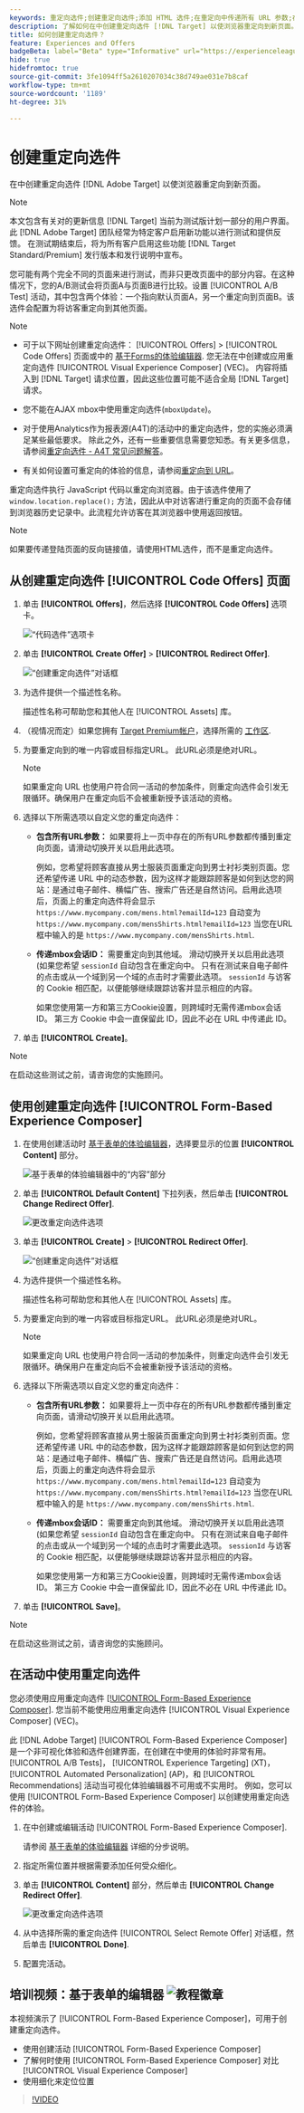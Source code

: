 ```yaml
---
keywords: 重定向选件;创建重定向选件;添加 HTML 选件;在重定向中传递所有 URL 参数;在重定向中传递 mboxSessionId（仅当要重定向到其他域时才需使用此功能）
description: 了解如何在中创建重定向选件 [!DNL Target] 以使浏览器重定向到新页面。
title: 如何创建重定向选件？
feature: Experiences and Offers
badgeBeta: label="Beta" type="Informative" url="https://experienceleague.adobe.com/docs/target/using/introduction/intro.html#beta newtab=true" tooltip=" [!DNL Adobe Target] 中有哪些 Beta 功能。"
hide: true
hidefromtoc: true
source-git-commit: 3fe1094ff5a2610207034c38d749ae031e7b8caf
workflow-type: tm+mt
source-wordcount: '1189'
ht-degree: 31%

---
```


# 创建重定向选件

在中创建重定向选件 [!DNL Adobe Target] 以使浏览器重定向到新页面。

>[!NOTE]
>
>本文包含有关对的更新信息 [!DNL Target] 当前为测试版计划一部分的用户界面。 此 [!DNL Adobe Target] 团队经常为特定客户启用新功能以进行测试和提供反馈。 在测试期结束后，将为所有客户启用这些功能 [!DNL Target Standard/Premium] 发行版本和发行说明中宣布。

您可能有两个完全不同的页面来进行测试，而非只更改页面中的部分内容。在这种情况下，您的A/B测试会将页面A与页面B进行比较。设置 [!UICONTROL A/B Test] 活动，其中包含两个体验：一个指向默认页面A，另一个重定向到页面B。该选件会配置为将访客重定向到其他页面。

>[!NOTE]
>
> * 可于以下网址创建重定向选件： [!UICONTROL Offers] > [!UICONTROL Code Offers] 页面或中的 [基于Forms的体验编辑器](/help/main/c-experiences/form-experience-composer.md). 您无法在中创建或应用重定向选件 [!UICONTROL Visual Experience Composer] (VEC)。 内容将插入到 [!DNL Target] 请求位置，因此这些位置可能不适合全局 [!DNL Target] 请求。
>
>* 您不能在AJAX mbox中使用重定向选件(`mboxUpdate`)。
>
>* 对于使用Analytics作为报表源(A4T)的活动中的重定向选件，您的实施必须满足某些最低要求。 除此之外，还有一些重要信息需要您知悉。有关更多信息，请参阅[重定向选件 - A4T 常见问题解答](/help/main/c-integrating-target-with-mac/a4t/r-a4t-faq/a4t-faq-redirect-offers.md#concept_21BF213F10E1414A9DCD4A98AF207905)。
>
>* 有关如何设置可重定向的体验的信息，请参阅[重定向到 URL](/help/main/c-experiences/c-visual-experience-composer/redirect-offer.md#task_9578678D42784F5EB9638F8AC8C911FA)。

重定向选件执行 JavaScript 代码以重定向浏览器。由于该选件使用了 `window.location.replace();` 方法，因此从中对访客进行重定向的页面不会存储到浏览器历史记录中。此流程允许访客在其浏览器中使用返回按钮。

>[!NOTE]
>
>如果要传递登陆页面的反向链接值，请使用HTML选件，而不是重定向选件。

## 从创建重定向选件 [!UICONTROL Code Offers] 页面

1. 单击 **[!UICONTROL Offers]**，然后选择 **[!UICONTROL Code Offers]** 选项卡。

   ![“代码选件”选项卡](/help/main/c-experiences/c-manage-content/assets/offers-code-offers-new.png)

1. 单击 **[!UICONTROL Create Offer]** > **[!UICONTROL Redirect Offer]**.

   ![“创建重定向选件”对话框](/help/main/c-experiences/c-manage-content/assets/create-redirect-offer-new.png)

1. 为选件提供一个描述性名称。

   描述性名称可帮助您和其他人在 [!UICONTROL Assets] 库。

1. （视情况而定）如果您拥有 [Target Premium帐户](/help/main/c-intro/intro.md#premium)，选择所需的 [工作区](/help/main/administrating-target/c-user-management/property-channel/properties-overview.md##section_B82EB409B67C4D9D9D20CE30E48DB1DC).

1. 为要重定向到的唯一内容或目标指定URL。 此URL必须是绝对URL。

   >[!NOTE]
   >
   >如果重定向 URL 也使用户符合同一活动的参加条件，则重定向选件会引发无限循环。确保用户在重定向后不会被重新授予该活动的资格。

1. 选择以下所需选项以自定义您的重定向选件：

   * **包含所有URL参数：** 如果要将上一页中存在的所有URL参数都传播到重定向页面，请滑动切换开关以启用此选项。

     例如，您希望将顾客直接从男士服装页面重定向到男士衬衫类别页面。您还希望传递 URL 中的动态参数，因为这样才能跟踪顾客是如何到达您的网站：是通过电子邮件、横幅广告、搜索广告还是自然访问。启用此选项后，页面上的重定向选件将会显示 `https://www.mycompany.com/mens.html?emailId=123` 自动变为 `https://www.mycompany.com/mensShirts.html?emailId=123` 当您在URL框中输入的是 `https://www.mycompany.com/mensShirts.html`.

   * **传递mbox会话ID：** 需要重定向到其他域。 滑动切换开关以启用此选项(如果您希望 `sessionId` 自动包含在重定向中。 只有在测试来自电子邮件的点击或从一个域到另一个域的点击时才需要此选项。 `sessionId` 与访客的 Cookie 相匹配，以便能够继续跟踪访客并显示相应的内容。

     如果您使用第一方和第三方Cookie设置，则跨域时无需传递mbox会话ID。 第三方 Cookie 中会一直保留此 ID，因此不必在 URL 中传递此 ID。

1. 单击 **[!UICONTROL Create]**。

>[!NOTE]
>
>在启动这些测试之前，请咨询您的实施顾问。

## 使用创建重定向选件 [!UICONTROL Form-Based Experience Composer]

1. 在使用创建活动时 [基于表单的体验编辑器](/help/main/c-experiences/form-experience-composer.md)，选择要显示的位置 **[!UICONTROL Content]** 部分。

   ![基于表单的体验编辑器中的“内容”部分](/help/main/c-experiences/c-manage-content/assets/form-based-content.png)

1. 单击 **[!UICONTROL Default Content]** 下拉列表，然后单击 **[!UICONTROL Change Redirect Offer]**.

   ![更改重定向选件选项](/help/main/c-experiences/c-manage-content/assets/change-redirect-offer-option.png)

1. 单击 **[!UICONTROL Create]** > **[!UICONTROL Redirect Offer]**.

   ![“创建重定向选件”对话框](/help/main/c-experiences/c-manage-content/assets/create-redirect-offer.png)

1. 为选件提供一个描述性名称。

   描述性名称可帮助您和其他人在 [!UICONTROL Assets] 库。

1. 为要重定向到的唯一内容或目标指定URL。 此URL必须是绝对URL。

   >[!NOTE]
   >
   >如果重定向 URL 也使用户符合同一活动的参加条件，则重定向选件会引发无限循环。确保用户在重定向后不会被重新授予该活动的资格。

1. 选择以下所需选项以自定义您的重定向选件：

   * **包含所有URL参数：** 如果要将上一页中存在的所有URL参数都传播到重定向页面，请滑动切换开关以启用此选项。

     例如，您希望将顾客直接从男士服装页面重定向到男士衬衫类别页面。您还希望传递 URL 中的动态参数，因为这样才能跟踪顾客是如何到达您的网站：是通过电子邮件、横幅广告、搜索广告还是自然访问。启用此选项后，页面上的重定向选件将会显示 `https://www.mycompany.com/mens.html?emailId=123` 自动变为 `https://www.mycompany.com/mensShirts.html?emailId=123` 当您在URL框中输入的是 `https://www.mycompany.com/mensShirts.html`.

   * **传递mbox会话ID：** 需要重定向到其他域。 滑动切换开关以启用此选项(如果您希望 `sessionId` 自动包含在重定向中。 只有在测试来自电子邮件的点击或从一个域到另一个域的点击时才需要此选项。 `sessionId` 与访客的 Cookie 相匹配，以便能够继续跟踪访客并显示相应的内容。

     如果您使用第一方和第三方Cookie设置，则跨域时无需传递mbox会话ID。 第三方 Cookie 中会一直保留此 ID，因此不必在 URL 中传递此 ID。

1. 单击 **[!UICONTROL Save]**。

>[!NOTE]
>
>在启动这些测试之前，请咨询您的实施顾问。

## 在活动中使用重定向选件

您必须使用应用重定向选件 [[!UICONTROL Form-Based Experience Composer]](/help/main/c-experiences/form-experience-composer.md). 您当前不能使用应用重定向选件 [!UICONTROL Visual Experience Composer] (VEC)。

此 [!DNL Adobe Target] [!UICONTROL Form-Based Experience Composer] 是一个非可视化体验和选件创建界面，在创建在中使用的体验时非常有用。 [!UICONTROL A/B Tests]， [!UICONTROL Experience Targeting] (XT)， [!UICONTROL Automated Personalization] (AP)，和 [!UICONTROL Recommendations] 活动当可视化体验编辑器不可用或不实用时。 例如，您可以使用 [!UICONTROL Form-Based Experience Composer] 以创建使用重定向选件的体验。

1. 在中创建或编辑活动 [!UICONTROL Form-Based Experience Composer].

   请参阅 [基于表单的体验编辑器](/help/main/c-experiences/form-experience-composer.md) 详细的分步说明。

1. 指定所需位置并根据需要添加任何受众细化。

1. 单击 **[!UICONTROL Content]** 部分，然后单击 **[!UICONTROL Change Redirect Offer]**.

   ![更改重定向选件选项](/help/main/c-experiences/c-manage-content/assets/change-redirect-offer-option2.png)

1. 从中选择所需的重定向选件 [!UICONTROL Select Remote Offer] 对话框，然后单击 **[!UICONTROL Done]**.

1. 配置完活动。

## 培训视频：基于表单的编辑器 ![教程徽章](/help/main/assets/tutorial.png)

本视频演示了 [!UICONTROL Form-Based Experience Composer]，可用于创建重定向选件。

* 使用创建活动 [!UICONTROL Form-Based Experience Composer]
* 了解何时使用 [!UICONTROL Form-Based Experience Composer] 对比 [!UICONTROL Visual Experience Composer]
* 使用细化来定位位置

>[!VIDEO](https://video.tv.adobe.com/v/17390)